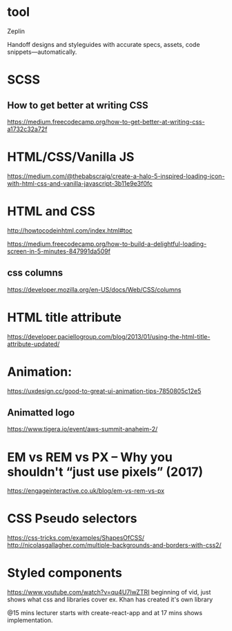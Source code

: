 # tool
Zeplin

Handoff designs and styleguides with accurate specs, assets, code snippets—automatically.


# SCSS
## How to get better at writing CSS
https://medium.freecodecamp.org/how-to-get-better-at-writing-css-a1732c32a72f

# HTML/CSS/Vanilla JS
https://medium.com/@thebabscraig/create-a-halo-5-inspired-loading-icon-with-html-css-and-vanilla-javascript-3b11e9e3f0fc

# HTML and CSS
http://howtocodeinhtml.com/index.html#toc

https://medium.freecodecamp.org/how-to-build-a-delightful-loading-screen-in-5-minutes-847991da509f

## css columns
https://developer.mozilla.org/en-US/docs/Web/CSS/columns

# HTML title attribute
https://developer.paciellogroup.com/blog/2013/01/using-the-html-title-attribute-updated/

# Animation:
https://uxdesign.cc/good-to-great-ui-animation-tips-7850805c12e5

## Animatted logo
https://www.tigera.io/event/aws-summit-anaheim-2/

# EM vs REM vs PX – Why you shouldn't “just use pixels” (2017)
https://engageinteractive.co.uk/blog/em-vs-rem-vs-px

# CSS Pseudo selectors
https://css-tricks.com/examples/ShapesOfCSS/
http://nicolasgallagher.com/multiple-backgrounds-and-borders-with-css2/

# Styled components
https://www.youtube.com/watch?v=qu4U7lwZTRI
beginning of vid, just shows what css and libraries cover ex. Khan has created it's own library

@15 mins lecturer starts with create-react-app and at 17 mins shows implementation.
